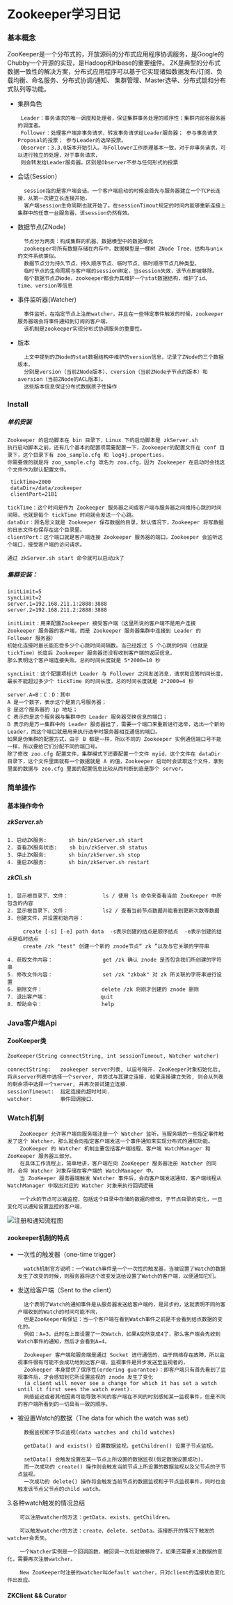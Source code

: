 # Zookeeper学习日记

### 基本概念

ZooKeeper是一个分布式的，开放源码的分布式应用程序协调服务，是Google的Chubby一个开源的实现，是Hadoop和Hbase的重要组件。
ZK是典型的分布式数据一致性的解决方案，分布式应用程序可以基于它实现诸如数据发布/订阅、负载均衡、命名服务、分布式协调/通知、
集群管理、Master选举、分布式锁和分布式队列等功能。
    
- 集群角色
       
       Leader：事务请求的唯一调度和处理者，保证集群事务处理的顺序性；集群内部各服务器的调度者。
       Follower：处理客户端非事务请求，转发事务请求给Leader服务器； 参与事务请求Proposal的投票； 参与Leader的选举投票。
       Observer：3.3.0版本开始引入。与Follower工作原理基本一致，对于非事务请求，可以进行独立的处理，对于事务请求，
       则会转发给Leader服务器。区别是Observer不参与任何形式的投票
       
- 会话(Session）

        session指的是客户端会话。一个客户端启动的时候会首先与服务器建立一个TCP长连接，从第一次建立长连接开始，
        客户端session生命周期也就开始了。在sessionTimout规定的时间内能够重新连接上集群中的任意一台服务器，该session仍然有效。

- 数据节点(ZNode)
        
        节点分为两类：构成集群的机器、数据模型中的数据单元
        zookeeper将所有数据存储在内存中，数据模型是一棵树 ZNode Tree，结构与unix的文件系统类似。
        数据节点分为持久节点、持久顺序节点、临时节点、临时顺序节点几种类型。
        临时节点的生命周期与客户端的session绑定，当session失效，该节点即被移除。
        每个数据节点ZNode，zookeeper都会为其维护一个stat数据结构，维护了id、time、version等信息
        

- 事件监听器(Watcher)
        
        事件监听，在指定节点上注册watcher，并且在一些特定事件触发的时候，zookeeper服务器端会将事件通知到订阅的客户端，
        该机制是zookeeper实现分布式协调服务的重要性。
 
- 版本 
   
        上文中提到的ZNode的stat数据结构中维护的version信息，记录了ZNode的三个数据版本，
        分别是version（当前ZNode版本）、cversion（当前ZNode子节点的版本）和aversion（当前ZNode的ACL版本）。
        这些版本信息保证分布式数据原子性操作

        

### Install

##### 单机安装    

    Zookeeper 的启动脚本在 bin 目录下，Linux 下的启动脚本是 zkServer.sh
    执行启动脚本之前，还有几个基本的配置项需要配置一下，Zookeeper的配置文件在 conf 目录下，这个目录下有 zoo_sample.cfg 和 log4j.properties，
    你需要做的就是将 zoo_sample.cfg 改名为 zoo.cfg，因为 Zookeeper 在启动时会找这个文件作为默认配置文件。
     
     tickTime=2000 
     dataDir=/data/zookeeper
     clientPort=2181 
     
    tickTime：这个时间是作为 Zookeeper 服务器之间或客户端与服务器之间维持心跳的时间间隔，也就是每个 tickTime 时间就会发送一个心跳。
    dataDir：顾名思义就是 Zookeeper 保存数据的目录，默认情况下，Zookeeper 将写数据的日志文件也保存在这个目录里。
    clientPort：这个端口就是客户端连接 Zookeeper 服务器的端口，Zookeeper 会监听这个端口，接受客户端的访问请求。
    
    通过 zkServer.sh start 命令就可以启动zk了

##### 集群安装： 
    initLimit=5 
    syncLimit=2 
    server.1=192.168.211.1:2888:3888 
    server.2=192.168.211.2:2888:3888 
    
    initLimit：用来配置Zookeeper 接受客户端（这里所说的客户端不是用户连接 Zookeeper 服务器的客户端，而是 Zookeeper 服务器集群中连接到 Leader 的 Follower 服务器）
    初始化连接时最长能忍受多少个心跳时间间隔数。当已经超过 5 个心跳的时间（也就是 tickTime）长度后 Zookeeper 服务器还没有收到客户端的返回信息，
    那么表明这个客户端连接失败。总的时间长度就是 5*2000=10 秒
    
    syncLimit：这个配置项标识 Leader 与 Follower 之间发送消息，请求和应答时间长度，最长不能超过多少个 tickTime 的时间长度，总的时间长度就是 2*2000=4 秒
    
    server.A=B：C：D：其中
    A 是一个数字，表示这个是第几号服务器；
    B 是这个服务器的 ip 地址；
    C 表示的是这个服务器与集群中的 Leader 服务器交换信息的端口；
    D 表示的是万一集群中的 Leader 服务器挂了，需要一个端口来重新进行选举，选出一个新的 Leader，而这个端口就是用来执行选举时服务器相互通信的端口。
    如果是伪集群的配置方式，由于 B 都是一样，所以不同的 Zookeeper 实例通信端口号不能一样，所以要给它们分配不同的端口号。
    除了修改 zoo.cfg 配置文件，集群模式下还要配置一个文件 myid，这个文件在 dataDir 目录下，这个文件里面就有一个数据就是 A 的值，Zookeeper 启动时会读取这个文件，拿到里面的数据与 zoo.cfg 里面的配置信息比较从而判断到底是那个 server。

### 简单操作

#### 基本操作命令

##### zkServer.sh
    
    1. 启动ZK服务:       sh bin/zkServer.sh start
    2. 查看ZK服务状态:    sh bin/zkServer.sh status
    3. 停止ZK服务:       sh bin/zkServer.sh stop
    4. 重启ZK服务:       sh bin/zkServer.sh restart
    
##### zkCli.sh
  
    1. 显示根目录下、文件：           ls / 使用 ls 命令来查看当前 ZooKeeper 中所包含的内容
    2. 显示根目录下、文件：           ls2 / 查看当前节点数据并能看到更新次数等数据
    3. 创建文件，并设置初始内容：      
         
         create [-s] [-e] path data  -s表示创建的结点是顺序结点  -e表示创建的结点是临时结点
         create /zk "test" 创建一个新的 znode节点“ zk ”以及与它关联的字符串
         
    4. 获取文件内容：                get /zk 确认 znode 是否包含我们所创建的字符串
    5. 修改文件内容：                set /zk "zkbak" 对 zk 所关联的字符串进行设置
    6. 删除文件：                   delete /zk 将刚才创建的 znode 删除
    7. 退出客户端：                 quit
    8. 帮助命令：                   help
    

### Java客户端Api 

#### ZooKeeper类
    ZooKeeper(String connectString, int sessionTimeout, Watcher watcher)
    
    connectString:   zookeeper server列表, 以逗号隔开. ZooKeeper对象初始化后, 将从server列表中选择一个server, 并尝试与其建立连接. 如果连接建立失败, 则会从列表的剩余项中选择一个server, 并再次尝试建立连接.
    sessionTimeout:  指定连接的超时时间.
    watcher:         事件回调接口.
    
    
###  Watch机制
    

        ZooKeeper 允许客户端向服务端注册一个 Watcher 监听，当服务端的一些指定事件触发了这个 Watcher，那么就会向指定客户端发送一个事件通知来实现分布式的通知功能。
        ZooKeeper 的 Watcher 机制主要包括客户端线程、客户端 WatchManager 和 ZooKeeper 服务器三部分。
        在具体工作流程上，简单地讲，客户端在向 ZooKeeper 服务器注册 Watcher 的同时，会将 Watcher 对象存储在客户端的 WatchManager 中。
        当 ZooKeeper 服务器端触发 Watcher 事件后，会向客户端发送通知，客户端线程从 WatchManager 中取出对应的 Watcher 对象来执行回调逻辑
        
        一个zk的节点可以被监控，包括这个目录中存储的数据的修改，子节点目录的变化，一旦变化可以通知设置监控的客户端，
        
   ![注册和通知流程图](https://www.ibm.com/developerworks/cn/opensource/os-cn-apache-zookeeper-watcher/img001.png "注册和通知流程图")
 
 
#### zookeeper机制的特点 
 
- 一次性的触发器（one-time trigger）  
  
  
        watch机制官方说明：一个Watch事件是一个一次性的触发器，当被设置了Watch的数据发生了改变的时候，则服务器将这个改变发送给设置了Watch的客户端，以便通知它们。


- 发送给客户端（Sent to the client）     
 
        
        这个表明了Watch的通知事件是从服务器发送给客户端的，是异步的，这就表明不同的客户端收到的Watch的时间可能不同，
        但是ZooKeeper有保证：当一个客户端在看到Watch事件之前是不会看到结点数据的变化的。
        例如：A=3，此时在上面设置了一次Watch，如果A突然变成4了，那么客户端会先收到Watch事件的通知，然后才会看到A=4。
 
        Zookeeper 客户端和服务端是通过 Socket 进行通信的，由于网络存在故障，所以监视事件很有可能不会成功地到达客户端，监视事件是异步发送至监视者的，
        Zookeeper 本身提供了保序性(ordering guarantee)：即客户端只有首先看到了监视事件后，才会感知到它所设置监视的 znode 发生了变化
        (a client will never see a change for which it has set a watch until it first sees the watch event).
        网络延迟或者其他因素可能导致不同的客户端在不同的时刻感知某一监视事件，但是不同的客户端所看到的一切具有一致的顺序。
     
- 被设置Watch的数据（The data for which the watch was set）
 
 
        数据监视和子节点监视(data watches and child watches) 
 
        getData() and exists() 设置数据监视，getChildren() 设置子节点监视。
        
        setData() 会触发设置在某一节点上所设置的数据监视(假定数据设置成功)，
        而一次成功的 create() 操作则会触发当前节点上所设置的数据监视以及父节点的子节点监视。
        一次成功的 delete() 操作将会触发当前节点的数据监视和子节点监视事件，同时也会触发该节点父节点的child watch。
 
 3.各种watch触发的情况总结
 
        可以注册watcher的方法：getData、exists、getChildren。
 
        可以触发watcher的方法：create、delete、setData。连接断开的情况下触发的watcher会丢失。
 
        一个Watcher实例是一个回调函数，被回调一次后就被移除了。如果还需要关注数据的变化，需要再次注册watcher。
 
        New ZooKeeper时注册的watcher叫default watcher，只对client的连接状态变化作出反应。   

#### ZKClient && Curator
    
     
  